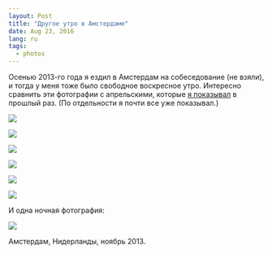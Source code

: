 ```yaml
---
layout: Post
title: "Другое утро в Амстердаме"
date: Aug 23, 2016
lang: ru
tags:
  - photos
---
```


Осенью 2013-го года я ездил в Амстердам на собеседование (не взяли), и тогда у меня тоже было свободное воскресное утро. Интересно сравнить эти фотографии с апрельскими, которые [я показывал](/blog/5767) в прошлый раз. (По отдельности я почти все уже показывал.)

![](photo://2013-11-03_5126_Artem_Sapegin)

<!--more-->

![](photo://2013-11-03_5145_Artem_Sapegin)

![](photo://2013-11-03_5166_Artem_Sapegin)

![](photo://2013-11-03_5268_Artem_Sapegin)

![](photo://2013-11-03_5323_Artem_Sapegin)

![](photo://2013-11-03_5344_Artem_Sapegin)

И одна ночная фотография:

![](photo://2013-11-02_5084_Artem_Sapegin)

Амстердам, Нидерланды, ноябрь 2013.